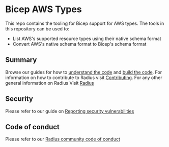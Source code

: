 # Bicep AWS Types 

This repo contains the tooling for Bicep support for AWS types. The tools in this repository can be used to:

- List AWS's supported resource types using their native schema format
- Convert AWS's native schema format to Bicep's schema format

## Summary

Browse our guides for how to [understand the code](./contributing-code/contributing-code-organization/)
and [build the code](./contributing-code/contributing-code-building/).
For information on how to contribute to Radius visit [Contributing](https://docs.radapp.dev/contributing/).
For any other general information on Radius Visit [Radius](https://github.com/radius-project/radius) 

## Security

Please refer to our guide on [Reporting security vulnerabilities](SECURITY.md)

## Code of conduct

Please refer to our [Radius community code of conduct](CODE_OF_CONDUCT.md)

